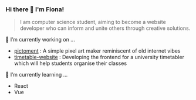 ### Hi there 👋 I'm Fiona!

> I am computer science student, aiming to become a website developer who can inform and unite others through
creative solutions.


🔭 I’m currently working on ...
* [pictoment](https://pages.github.com/) : A simple pixel art maker reminiscent of old internet vibes
* [timetable-website](https://github.com/matthewduffy33/Timetable-Website) : Developing the frontend for a university timetabler which will help students organise their classes

🌱 I’m currently learning ...
* React
* Vue


<!--
**FionaLMcLaren/FionaLMcLaren** is a ✨ _special_ ✨ repository because its `README.md` (this file) appears on your GitHub profile.

Here are some ideas to get you started:

- 🔭 I’m currently working on ...
- 🌱 I’m currently learning ...
- 👯 I’m looking to collaborate on ...
- 🤔 I’m looking for help with ...
- 💬 Ask me about ...
- 📫 How to reach me: ...
- 😄 Pronouns: ...
- ⚡ Fun fact: ...
-->
